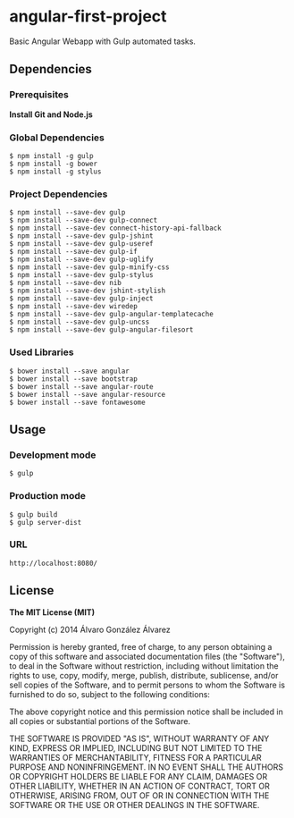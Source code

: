 # angular-first-project

Basic Angular Webapp with Gulp automated tasks.

## Dependencies
### Prerequisites

**Install Git and Node.js**

### Global Dependencies
```
$ npm install -g gulp
$ npm install -g bower
$ npm install -g stylus
```
### Project Dependencies
```
$ npm install --save-dev gulp
$ npm install --save-dev gulp-connect
$ npm install --save-dev connect-history-api-fallback
$ npm install --save-dev gulp-jshint
$ npm install --save-dev gulp-useref
$ npm install --save-dev gulp-if
$ npm install --save-dev gulp-uglify
$ npm install --save-dev gulp-minify-css
$ npm install --save-dev gulp-stylus
$ npm install --save-dev nib
$ npm install --save-dev jshint-stylish
$ npm install --save-dev gulp-inject
$ npm install --save-dev wiredep
$ npm install --save-dev gulp-angular-templatecache
$ npm install --save-dev gulp-uncss
$ npm install --save-dev gulp-angular-filesort
```
### Used Libraries
```
$ bower install --save angular
$ bower install --save bootstrap
$ bower install --save angular-route
$ bower install --save angular-resource
$ bower install --save fontawesome
```

## Usage
### Development mode
```
$ gulp
```
### Production mode
```
$ gulp build
$ gulp server-dist
```
### URL
```
http://localhost:8080/
```

## License

**The MIT License (MIT)**

Copyright (c) 2014 Álvaro González Álvarez

Permission is hereby granted, free of charge, to any person obtaining a copy
of this software and associated documentation files (the "Software"), to deal
in the Software without restriction, including without limitation the rights
to use, copy, modify, merge, publish, distribute, sublicense, and/or sell
copies of the Software, and to permit persons to whom the Software is
furnished to do so, subject to the following conditions:

The above copyright notice and this permission notice shall be included in all
copies or substantial portions of the Software.

THE SOFTWARE IS PROVIDED "AS IS", WITHOUT WARRANTY OF ANY KIND, EXPRESS OR
IMPLIED, INCLUDING BUT NOT LIMITED TO THE WARRANTIES OF MERCHANTABILITY,
FITNESS FOR A PARTICULAR PURPOSE AND NONINFRINGEMENT. IN NO EVENT SHALL THE
AUTHORS OR COPYRIGHT HOLDERS BE LIABLE FOR ANY CLAIM, DAMAGES OR OTHER
LIABILITY, WHETHER IN AN ACTION OF CONTRACT, TORT OR OTHERWISE, ARISING FROM,
OUT OF OR IN CONNECTION WITH THE SOFTWARE OR THE USE OR OTHER DEALINGS IN THE
SOFTWARE.
